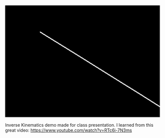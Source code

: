 ![](https://github.com/JiayouQin/Python-projects/blob/master/21%20Inverse%20Kinematics%20Demo/inverse%20Kinematics%20demo.gif?raw=true)

Inverse Kinematics demo made for class presentation.
I learned from this great video:
https://www.youtube.com/watch?v=RTc6i-7N3ms
